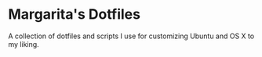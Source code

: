 # Margarita's Dotfiles
A collection of dotfiles and scripts I use for customizing Ubuntu and OS X to my liking.
